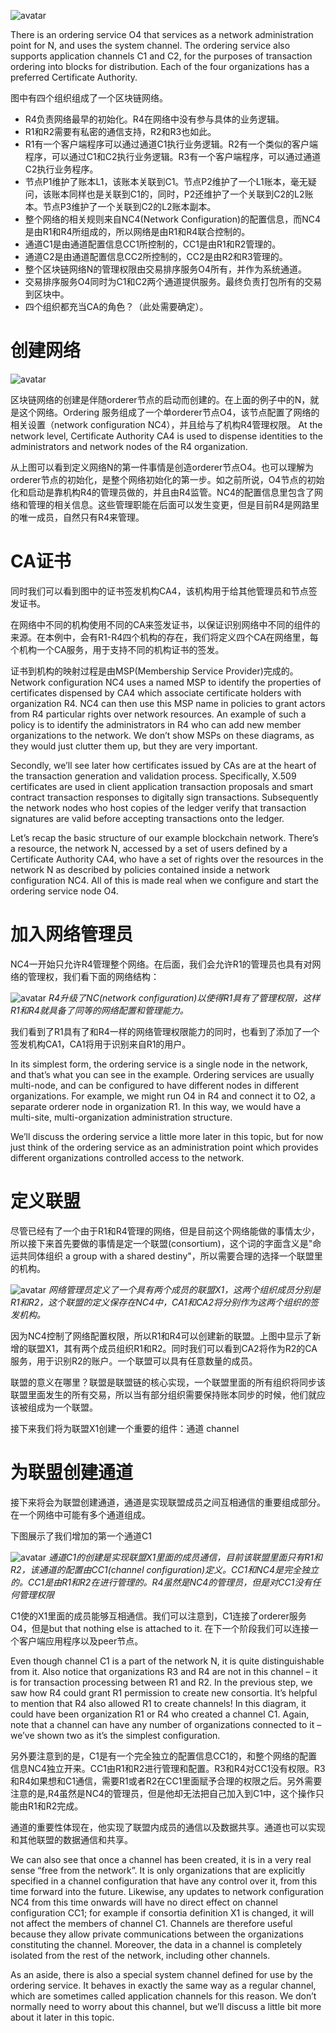 ![avatar](/images/posts/hyperledger/network.diagram.1.png)

There is an ordering service O4 that services as a network administration point for N, and uses the system channel. The ordering service also supports application channels C1 and C2, for the purposes of transaction ordering into blocks for distribution. Each of the four organizations has a preferred Certificate Authority.

图中有四个组织组成了一个区块链网络。
- R4负责网络最早的初始化。R4在网络中没有参与具体的业务逻辑。
- R1和R2需要有私密的通信支持，R2和R3也如此。
- R1有一个客户端程序可以通过通道C1执行业务逻辑。R2有一个类似的客户端程序，可以通过C1和C2执行业务逻辑。R3有一个客户端程序，可以通过通道C2执行业务程序。
- 节点P1维护了账本L1，该账本关联到C1。节点P2维护了一个L1账本，毫无疑问，该账本同样也是关联到C1的，同时，P2还维护了一个关联到C2的L2账本。节点P3维护了一个关联到C2的L2账本副本。
- 整个网络的相关规则来自NC4(Network Configuration)的配置信息，而NC4是由R1和R4所组成的，所以网络是由R1和R4联合控制的。
- 通道C1是由通道配置信息CC1所控制的，CC1是由R1和R2管理的。
- 通道C2是由通道配置信息CC2所控制的，CC2是由R2和R3管理的。
- 整个区块链网络N的管理权限由交易排序服务O4所有，并作为系统通道。
- 交易排序服务O4同时为C1和C2两个通道提供服务。最终负责打包所有的交易到区块中。
- 四个组织都充当CA的角色？（此处需要确定）。

# 创建网络

![avatar](/images/posts/hyperledger/network.diagram.2.png)

区块链网络的创建是伴随orderer节点的启动而创建的。在上面的例子中的N，就是这个网络。Ordering 服务组成了一个单orderer节点O4，该节点配置了网络的相关设置（network configuration NC4），并且给与了机构R4管理权限。 At the network level, Certificate Authority CA4 is used to dispense identities to the administrators and network nodes of the R4 organization.

从上图可以看到定义网络N的第一件事情是创造orderer节点O4。也可以理解为orderer节点的初始化，是整个网络初始化的第一步。如之前所说，O4节点的初始化和启动是靠机构R4的管理员做的，并且由R4监管。NC4的配置信息里包含了网络和管理的相关信息。这些管理职能在后面可以发生变更，但是目前R4是网路里的唯一成员，自然只有R4来管理。

# CA证书

同时我们可以看到图中的证书签发机构CA4，该机构用于给其他管理员和节点签发证书。

在网络中不同的机构使用不同的CA来签发证书，以保证识别网络中不同的组件的来源。在本例中，会有R1-R4四个机构的存在，我们将定义四个CA在网络里，每个机构一个CA服务，用于支持不同的机构证书的签发。

证书到机构的映射过程是由MSP(Membership Service Provider)完成的。Network configuration NC4 uses a named MSP to identify the properties of certificates dispensed by CA4 which associate certificate holders with organization R4. NC4 can then use this MSP name in policies to grant actors from R4 particular rights over network resources. An example of such a policy is to identify the administrators in R4 who can add new member organizations to the network. We don’t show MSPs on these diagrams, as they would just clutter them up, but they are very important.

Secondly, we’ll see later how certificates issued by CAs are at the heart of the transaction generation and validation process. Specifically, X.509 certificates are used in client application transaction proposals and smart contract transaction responses to digitally sign transactions. Subsequently the network nodes who host copies of the ledger verify that transaction signatures are valid before accepting transactions onto the ledger.

Let’s recap the basic structure of our example blockchain network. There’s a resource, the network N, accessed by a set of users defined by a Certificate Authority CA4, who have a set of rights over the resources in the network N as described by policies contained inside a network configuration NC4. All of this is made real when we configure and start the ordering service node O4.

# 加入网络管理员

NC4一开始只允许R4管理整个网络。在后面，我们会允许R1的管理员也具有对网络的管理权，我们看下面的网络结构：

![avatar](/images/posts/hyperledger/network.diagram.2.1.png)
*R4升级了NC(network configuration)以使得R1具有了管理权限，这样R1和R4就具备了同等的网络配置和管理能力。*

我们看到了R1具有了和R4一样的网络管理权限能力的同时，也看到了添加了一个签发机构CA1，CA1将用于识别来自R1的用户。

In its simplest form, the ordering service is a single node in the network, and that’s what you can see in the example. Ordering services are usually multi-node, and can be configured to have different nodes in different organizations. For example, we might run O4 in R4 and connect it to O2, a separate orderer node in organization R1. In this way, we would have a multi-site, multi-organization administration structure.

We’ll discuss the ordering service a little more later in this topic, but for now just think of the ordering service as an administration point which provides different organizations controlled access to the network.

# 定义联盟

尽管已经有了一个由于R1和R4管理的网络，但是目前这个网络能做的事情太少，所以接下来首先要做的事情是定一个联盟(consortium)，这个词的字面含义是"命运共同体组织 a group with a shared destiny"，所以需要合理的选择一个联盟里的机构。

![avatar](/images/posts/hyperledger/network.diagram.3.png)
*网络管理员定义了一个具有两个成员的联盟X1，这两个组织成员分别是R1和R2，这个联盟的定义保存在NC4中，CA1和CA2将分别作为这两个组织的签发机构。*

因为NC4控制了网络配置权限，所以R1和R4可以创建新的联盟。上图中显示了新增的联盟X1，其有两个成员组织R1和R2。同时我们可以看到CA2将作为R2的CA服务，用于识别R2的账户。一个联盟可以具有任意数量的成员。

联盟的意义在哪里？联盟是联盟链的核心实现，一个联盟里面的所有组织将同步该联盟里面发生的所有交易，所以当有部分组织需要保持账本同步的时候，他们就应该被组成为一个联盟。

接下来我们将为联盟X1创建一个重要的组件：通道 channel

# 为联盟创建通道

接下来将会为联盟创建通道，通道是实现联盟成员之间互相通信的重要组成部分。在一个网络中可能有多个通道组成。

下图展示了我们增加的第一个通道C1

![avatar](/images/posts/hyperledger/network.diagram.4.png)
*通道C1的创建是实现联盟X1里面的成员通信，目前该联盟里面只有R1和R2，该通道的配置由CC1(channel configuration)定义。CC1和NC4是完全独立的。CC1是由R1和R2在进行管理的。R4虽然是NC4的管理员，但是对CC1没有任何管理权限*

C1使的X1里面的成员能够互相通信。我们可以注意到，C1连接了orderer服务O4，但是but that nothing else is attached to it. 在下一个阶段我们可以连接一个客户端应用程序以及peer节点。

Even though channel C1 is a part of the network N, it is quite distinguishable from it. Also notice that organizations R3 and R4 are not in this channel – it is for transaction processing between R1 and R2. In the previous step, we saw how R4 could grant R1 permission to create new consortia. It’s helpful to mention that R4 also allowed R1 to create channels! In this diagram, it could have been organization R1 or R4 who created a channel C1. Again, note that a channel can have any number of organizations connected to it – we’ve shown two as it’s the simplest configuration.

另外要注意到的是，C1是有一个完全独立的配置信息CC1的，和整个网络的配置信息NC4独立开来。CC1由R1和R2进行管理和配置。R3和R4对CC1没有权限。R3和R4如果想和C1通信，需要R1或者R2在CC1里面赋予合理的权限之后。另外需要注意的是,R4虽然是NC4的管理员，但是他却无法把自己加入到C1中，这个操作只能由R1和R2完成。

通道的重要性体现在，他实现了联盟内成员的通信以及数据共享。通道也可以实现和其他联盟的数据通信和共享。

We can also see that once a channel has been created, it is in a very real sense “free from the network”. It is only organizations that are explicitly specified in a channel configuration that have any control over it, from this time forward into the future. Likewise, any updates to network configuration NC4 from this time onwards will have no direct effect on channel configuration CC1; for example if consortia definition X1 is changed, it will not affect the members of channel C1. Channels are therefore useful because they allow private communications between the organizations constituting the channel. Moreover, the data in a channel is completely isolated from the rest of the network, including other channels.

As an aside, there is also a special system channel defined for use by the ordering service. It behaves in exactly the same way as a regular channel, which are sometimes called application channels for this reason. We don’t normally need to worry about this channel, but we’ll discuss a little bit more about it later in this topic.